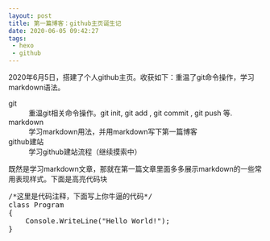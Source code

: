 ```yaml
---
layout: post
title: 第一篇博客：github主页诞生记
date: 2020-06-05 09:42:27
tags:
 - hexo
 - github
---
```


2020年6月5日，搭建了个人github主页。收获如下：重温了git命令操作，学习markdown语法。

<!--more-->
<dl>
  <dt>git</dt>
  <dd>重温git相关命令操作。git init, git add , git commit , git push 等.</dd>
  <dt>markdown</dt>
  <dd>学习markdown用法，并用markdown写下第一篇博客</dd>
  <dt>github建站</dt>
  <dd>学习github建站流程（继续摸索中）</dd>
</dl>

既然是学习markdown文章，那就在第一篇文章里面多多展示markdown的一些常用表现样式。下面是高亮代码块
<div class="highlight">
<pre>
<span class="cm">/*</span>这里是代码注释，下面写上你牛逼的代码<span class="cm">*/</span>
<span class="k">class</span><span class="class"> Program</span>
{
	<span class="nc">Console</span>.<span class="nf">WriteLine</span>("Hello World!");
}
</pre>
</div>